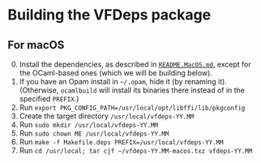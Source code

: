 Building the VFDeps package
===========================

For macOS
---------

0. Install the dependencies, as described in [`README.MacOS.md`](../README.MacOS.md), except for the OCaml-based ones (which we will be building below).
1. If you have an Opam install in `~/.opam`, hide it (by renaming it). (Otherwise, `ocamlbuild` will install its binaries there instead of in the specified `PREFIX`.)
2. Run `export PKG_CONFIG_PATH=/usr/local/opt/libffi/lib/pkgconfig`
3. Create the target directory `/usr/local/vfdeps-YY.MM`
  1. Run `sudo mkdir /usr/local/vfdeps-YY.MM`
  2. Run `sudo chown ME /usr/local/vfdeps-YY.MM`
4. Run `make -f Makefile.deps PREFIX=/usr/local/vfdeps-YY.MM`
5. Run `cd /usr/local; tar cjf ~/vfdeps-YY.MM-macos.txz vfdeps-YY.MM`
